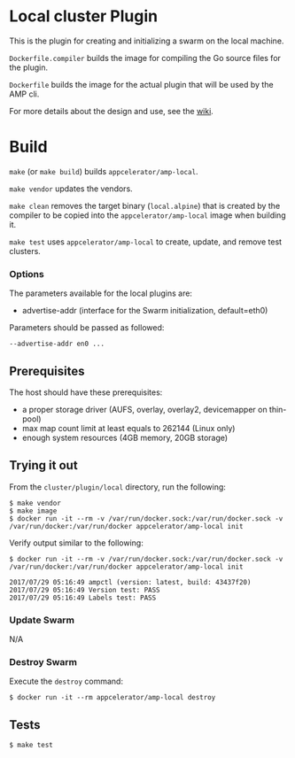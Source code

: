 # Local cluster Plugin

This is the plugin for creating and initializing a swarm on the local machine.

`Dockerfile.compiler` builds the image for compiling the Go source files for
the plugin.

`Dockerfile` builds the image for the actual plugin that will be used by the
AMP cli.

For more details about the design and use, see the
[wiki](https://github.com/appcelerator/amp/wiki/AMP-Clusters).

# Build

`make` (or `make build`) builds `appcelerator/amp-local`.

`make vendor` updates the vendors.

`make clean` removes the target binary (`local.alpine`) that is created by the
compiler to be copied into the `appcelerator/amp-local` image when building it.

`make test` uses `appcelerator/amp-local` to create, update, and remove test clusters.

### Options

The parameters available for the local plugins are:

 * advertise-addr (interface for the Swarm initialization, default=eth0)

Parameters should be passed as followed:

    --advertise-addr en0 ...

## Prerequisites

The host should have these prerequisites:

* a proper storage driver (AUFS, overlay, overlay2, devicemapper on thin-pool)
* max map count limit at least equals to 262144 (Linux only)
* enough system resources (4GB memory, 20GB storage)

## Trying it out

From the `cluster/plugin/local` directory, run the following:

    $ make vendor
    $ make image
    $ docker run -it --rm -v /var/run/docker.sock:/var/run/docker.sock -v /var/run/docker:/var/run/docker appcelerator/amp-local init

Verify output similar to the following:

```
$ docker run -it --rm -v /var/run/docker.sock:/var/run/docker.sock -v /var/run/docker:/var/run/docker appcelerator/amp-local init

2017/07/29 05:16:49 ampctl (version: latest, build: 43437f20)
2017/07/29 05:16:49 Version test: PASS
2017/07/29 05:16:49 Labels test: PASS
```


### Update Swarm

N/A

### Destroy Swarm

Execute the `destroy` command:

    $ docker run -it --rm appcelerator/amp-local destroy

## Tests

    $ make test
